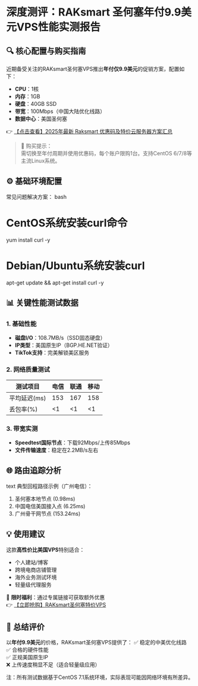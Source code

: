 # 深度测评：RAKsmart 圣何塞年付9.9美元VPS性能实测报告

## 🔍 核心配置与购买指南
近期备受关注的RAKsmart圣何塞VPS推出**年付仅9.9美元**的促销方案，配置如下：
- **CPU**：1核
- **内存**：1GB
- **硬盘**：40GB SSD
- **带宽**：100Mbps（中国大陆优化线路）
- **数据中心**：美国圣何塞

👉 [【点击查看】2025年最新 Raksmart 优惠码及特价云服务器方案汇总](https://bit.ly/raksmart)

> 📌 购买提示：  
> 需切换至年付周期并使用优惠码，每个账户限购1台。支持CentOS 6/7/8等主流Linux系统。

## ⚙️ 基础环境配置
常见问题解决方案：
bash
# CentOS系统安装curl命令
yum install curl -y

# Debian/Ubuntu系统安装curl
apt-get update && apt-get install curl -y

## 📊 关键性能测试数据
### 1. 基础性能
- **磁盘I/O**：108.7MB/s（SSD固态硬盘）
- **IP类型**：美国原生IP（BGP.HE.NET验证）
- **TikTok支持**：完美解锁美区服务

### 2. 网络质量测试
| 测试项目       | 电信 | 联通 | 移动 |
|----------------|------|------|------|
| 平均延迟(ms)   | 153  | 167  | 158  |
| 丢包率(%)      | <1   | <1   | <1   |

### 3. 带宽实测
- **Speedtest国际节点**：下载92Mbps/上传85Mbps
- **文件传输速度**：稳定在2.2MB/s左右

## 🌐 路由追踪分析
text
典型回程路径示例（广州电信）：
1. 圣何塞本地节点 (0.98ms)
2. 中国电信美国接入点 (6.25ms)
3. 广州骨干网节点 (153.24ms)

## 💡 使用建议
这款**高性价比美国VPS**特别适合：
- 个人建站/博客
- 跨境电商店铺管理
- 海外业务测试环境
- 轻量级代理服务

🚀 **限时福利**：通过专属链接可获取额外优惠  
👉 [【立即抢购】RAKsmart圣何塞特价VPS](https://bit.ly/raksmart)

## 📝 总结评价
以**年付9.9美元**的价格，RAKsmart圣何塞VPS提供了：
✅ 稳定的中美优化线路  
✅ 合格的硬件性能  
✅ 正规美国原生IP  
❌ 上传速度稍显不足（适合轻量级应用）

注：所有测试数据基于CentOS 7.1系统环境，实际表现可能因网络环境有所差异。